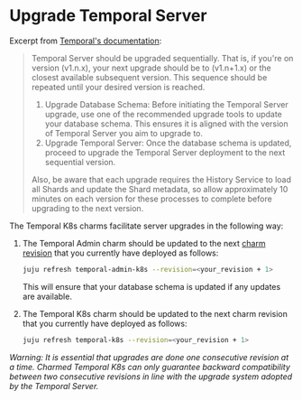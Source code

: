 # Upgrade Temporal Server

Excerpt from
[Temporal's documentation](https://docs.temporal.io/self-hosted-guide/upgrade-server):

> Temporal Server should be upgraded sequentially. That is, if you're on version
> (v1.n.x), your next upgrade should be to (v1.n+1.x) or the closest available
> subsequent version. This sequence should be repeated until your desired
> version is reached.
>
> 1. Upgrade Database Schema: Before initiating the Temporal Server upgrade, use
>    one of the recommended upgrade tools to update your database schema. This
>    ensures it is aligned with the version of Temporal Server you aim to
>    upgrade to.
> 2. Upgrade Temporal Server: Once the database schema is updated, proceed to
>    upgrade the Temporal Server deployment to the next sequential version.
>
> Also, be aware that each upgrade requires the History Service to load all
> Shards and update the Shard metadata, so allow approximately 10 minutes on
> each version for these processes to complete before upgrading to the next
> version.

The Temporal K8s charms facilitate server upgrades in the following way:

1. The Temporal Admin charm should be updated to the next
   [charm revision](https://juju.is/docs/sdk/revision) that you currently have
   deployed as follows:

   ```bash
   juju refresh temporal-admin-k8s --revision=<your_revision + 1>
   ```

   This will ensure that your database schema is updated if any updates are
   available.

2. The Temporal K8s charm should be updated to the next charm revision
   that you currently have deployed as follows:

   ```bash
   juju refresh temporal-k8s --revision=<your_revision + 1>
   ```

_Warning: It is essential that upgrades are done one consecutive revision at a
time. Charmed Temporal K8s can only guarantee backward compatibility between two
consecutive revisions in line with the upgrade system adopted by the Temporal
Server._
